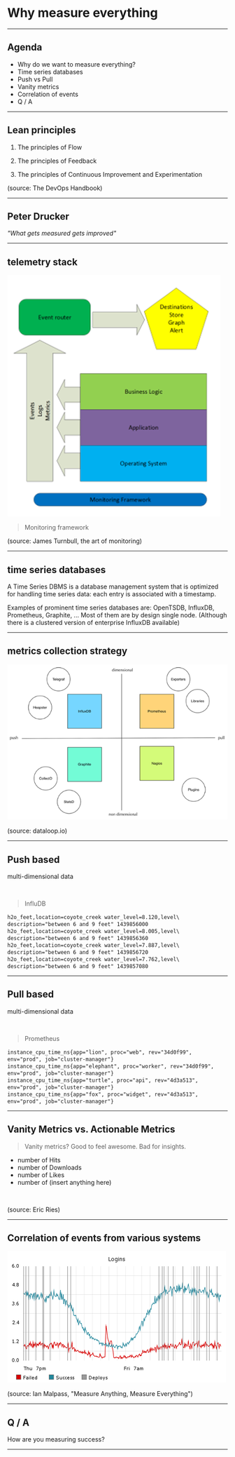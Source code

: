 Why measure everything
================



---

Agenda
-------------------------------------------------------

* Why do we want to measure everything?
* Time series databases
* Push vs Pull
* Vanity metrics 
* Correlation of events 
* Q / A

---


Lean principles
-----------------------------------------------------



1. The principles of Flow

2. The principles of Feedback

3. The principles of Continuous Improvement and Experimentation



(source: The DevOps Handbook)


---

Peter Drucker
-----------------------------------------------------


*"What gets measured gets improved"*


---

telemetry stack
------------------------------

![telemetry stack ](img/opensourcemonitoring.png)

> Monitoring framework

(source: James Turnbull, the art of monitoring)

---

time series databases
----------------------------------------------------

A Time Series DBMS is a database management system that is optimized for handling time series data: each entry is associated with a timestamp.

Examples of prominent time series databases are: OpenTSDB, InfluxDB, Prometheus, Graphite, ...
Most of them are by design single node. (Although there is a clustered version of enterprise InfluxDB available)


---

metrics collection strategy
-----------------------------------------------------

![metrics collections](img/formats.png)

(source: dataloop.io)

---

Push based
-----------------------------------------------------

multi-dimensional data

&nbsp;
> InfluDB

~~~~
h2o_feet,location=coyote_creek water_level=8.120,level\ description="between 6 and 9 feet" 1439856000
h2o_feet,location=coyote_creek water_level=8.005,level\ description="between 6 and 9 feet" 1439856360
h2o_feet,location=coyote_creek water_level=7.887,level\ description="between 6 and 9 feet" 1439856720
h2o_feet,location=coyote_creek water_level=7.762,level\ description="between 6 and 9 feet" 1439857080
~~~~

---

Pull based
-----------------------------------------------------

multi-dimensional data

&nbsp;
> Prometheus

~~~~
instance_cpu_time_ns{app="lion", proc="web", rev="34d0f99", env="prod", job="cluster-manager"}
instance_cpu_time_ns{app="elephant", proc="worker", rev="34d0f99", env="prod", job="cluster-manager"}
instance_cpu_time_ns{app="turtle", proc="api", rev="4d3a513", env="prod", job="cluster-manager"}
instance_cpu_time_ns{app="fox", proc="widget", rev="4d3a513", env="prod", job="cluster-manager"}
~~~~

---



Vanity Metrics vs. Actionable Metrics
-----------------------------------------------------

> Vanity metrics? Good to feel awesome. Bad for insights.

* number of Hits
* number of Downloads 
* number of Likes
* number of (insert anything here)

&nbsp;
&nbsp;

(source: Eric Ries)

---

Correlation of events from various systems
-----------------------------------------------------

![metrics collections](img/logins2.png)


(source: Ian Malpass, "Measure Anything, Measure Everything")

---


Q / A
----------------------------------------------

How are you measuring success? 


---
